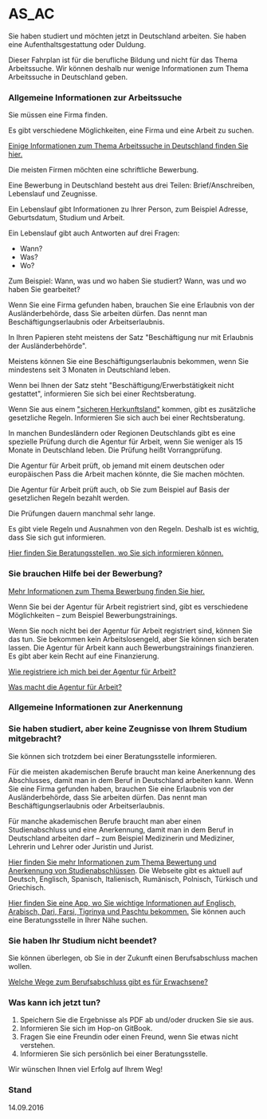 AS_AC
===

Sie haben studiert und möchten jetzt in Deutschland arbeiten. Sie haben eine Aufenthaltsgestattung oder Duldung.

Dieser Fahrplan ist für die berufliche Bildung und nicht für das Thema Arbeitssuche. Wir können deshalb nur wenige Informationen zum Thema Arbeitssuche in Deutschland geben.

### Allgemeine Informationen zur Arbeitssuche

Sie müssen eine Firma finden.

Es gibt verschiedene Möglichkeiten, eine Firma und eine Arbeit zu suchen.

[Einige Informationen zum Thema Arbeitssuche in Deutschland finden Sie hier.](#arbeit)

Die meisten Firmen möchten eine schriftliche Bewerbung.

Eine Bewerbung in Deutschland besteht aus drei Teilen: Brief/Anschreiben, Lebenslauf und Zeugnisse.

Ein Lebenslauf gibt Informationen zu Ihrer Person, zum Beispiel Adresse, Geburtsdatum, Studium und Arbeit.

Ein Lebenslauf gibt auch Antworten auf drei Fragen:

-   Wann?
-   Was?
-   Wo?

Zum Beispiel: Wann, was und wo haben Sie studiert? Wann, was und wo haben Sie gearbeitet?

Wenn Sie eine Firma gefunden haben, brauchen Sie eine Erlaubnis von der Ausländerbehörde, dass Sie arbeiten dürfen. Das nennt man Beschäftigungserlaubnis oder Arbeitserlaubnis.

In Ihren Papieren steht meistens der Satz "Beschäftigung nur mit Erlaubnis der Ausländerbehörde".

Meistens können Sie eine Beschäftigungserlaubnis bekommen, wenn Sie mindestens seit 3 Monaten in Deutschland leben.

Wenn bei Ihnen der Satz steht "Beschäftigung/Erwerbstätigkeit nicht gestattet", informieren Sie sich bei einer Rechtsberatung.

Wenn Sie aus einem ["sicheren Herkunftsland"][1] kommen, gibt es zusätzliche gesetzliche Regeln. Informieren Sie sich auch bei einer Rechtsberatung.

[1]: https://de.wikipedia.org/wiki/Sicherer_Herkunftsstaat_(Deutschland)

In manchen Bundesländern oder Regionen Deutschlands gibt es eine spezielle Prüfung durch die Agentur für Arbeit, wenn Sie weniger als 15 Monate in Deutschland leben. Die Prüfung heißt Vorrangprüfung.

Die Agentur für Arbeit prüft, ob jemand mit einem deutschen oder europäischen Pass die Arbeit machen könnte, die Sie machen möchten.

Die Agentur für Arbeit prüft auch, ob Sie zum Beispiel auf Basis der gesetzlichen Regeln bezahlt werden.

Die Prüfungen dauern manchmal sehr lange.

Es gibt viele Regeln und Ausnahmen von den Regeln. Deshalb ist es wichtig, dass Sie sich gut informieren.

[Hier finden Sie Beratungsstellen, wo Sie sich informieren können.](#migrationsberatung-rechtsberatung)

### Sie brauchen Hilfe bei der Bewerbung?

[Mehr Informationen zum Thema Bewerbung finden Sie hier.](#bewerbung)

Wenn Sie bei der Agentur für Arbeit registriert sind, gibt es verschiedene Möglichkeiten – zum Beispiel Bewerbungstrainings.

Wenn Sie noch nicht bei der Agentur für Arbeit registriert sind, können Sie das tun. Sie bekommen kein Arbeitslosengeld, aber Sie können sich beraten lassen. Die Agentur für Arbeit kann auch Bewerbungstrainings finanzieren. Es gibt aber kein Recht auf eine Finanzierung.

[Wie registriere ich mich bei der Agentur für Arbeit?](#agenturregistrierung)

[Was macht die Agentur für Arbeit?](#agentur)

### Allgemeine Informationen zur Anerkennung

### Sie haben studiert, aber keine Zeugnisse von Ihrem Studium mitgebracht?

Sie können sich trotzdem bei einer Beratungsstelle informieren.

Für die meisten akademischen Berufe braucht man keine Anerkennung des Abschlusses, damit man in dem Beruf in Deutschland arbeiten kann. Wenn Sie eine Firma gefunden haben, brauchen Sie eine Erlaubnis von der Ausländerbehörde, dass Sie arbeiten dürfen. Das nennt man Beschäftigungserlaubnis oder Arbeitserlaubnis.

Für manche akademischen Berufe braucht man aber einen Studienabschluss und eine Anerkennung, damit man in dem Beruf in Deutschland arbeiten darf – zum Beispiel Medizinerin und Mediziner, Lehrerin und Lehrer oder Juristin und Jurist.

[Hier finden Sie mehr Informationen zum Thema Bewertung und Anerkennung von Studienabschlüssen](https://www.anerkennung-in-deutschland.de/html/de/schulabschluesse_studienabschluesse.php). Die Webseite gibt es aktuell auf Deutsch, Englisch, Spanisch, Italienisch, Rumänisch, Polnisch, Türkisch und Griechisch.

[Hier finden Sie eine App, wo Sie wichtige Informationen auf Englisch, Arabisch, Dari, Farsi, Tigrinya und Paschtu bekommen.](https://www.anerkennung-in-deutschland.de/html/de/app.php) Sie können auch eine Beratungsstelle in Ihrer Nähe suchen.

### Sie haben Ihr Studium nicht beendet?

Sie können überlegen, ob Sie in der Zukunft einen Berufsabschluss machen wollen.

[Welche Wege zum Berufsabschluss gibt es für Erwachsene?](#wegezumberufsabschluss)

### Was kann ich jetzt tun?

1.  Speichern Sie die Ergebnisse als PDF ab und/oder drucken Sie sie aus.
2.  Informieren Sie sich im Hop-on GitBook.
3.  Fragen Sie eine Freundin oder einen Freund, wenn Sie etwas nicht verstehen.
4.  Informieren Sie sich persönlich bei einer Beratungsstelle.

Wir wünschen Ihnen viel Erfolg auf Ihrem Weg!

### Stand

14.09.2016
